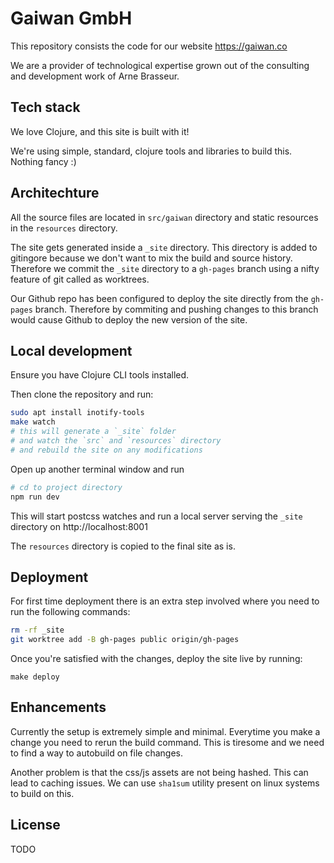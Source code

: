 # Gaiwan GmbH

This repository consists the code for our website https://gaiwan.co

We are a provider of technological expertise grown out of the consulting and development work of Arne Brasseur.

## Tech stack

We love Clojure, and this site is built with it! 

We're using simple, standard, clojure tools and libraries to build this. Nothing fancy :)

##  Architechture

All the source files are located in `src/gaiwan` directory and static resources in the `resources` directory.

The site gets generated inside a `_site` directory. This directory is added to gitingore because we don't want to mix the build and source history. Therefore we commit the `_site` directory to a `gh-pages` branch using a nifty feature of git called as worktrees.

Our Github repo has been configured to deploy the site directly from the `gh-pages` branch. Therefore by commiting and pushing changes to this branch would cause Github to deploy the new version of the site.

## Local development

Ensure you have Clojure CLI tools installed.

Then clone the repository and run:

```bash
sudo apt install inotify-tools
make watch 
# this will generate a `_site` folder
# and watch the `src` and `resources` directory
# and rebuild the site on any modifications
```

Open up another terminal window and run

```bash
# cd to project directory
npm run dev
```

This will start postcss watches and run a local server serving the `_site` directory on http://localhost:8001

The `resources` directory is copied to the final site as is.

## Deployment

For first time deployment there is an extra step involved where you need to run the following commands:

```bash
rm -rf _site
git worktree add -B gh-pages public origin/gh-pages
```

Once you're satisfied with the changes, deploy the site live by running:

```
make deploy
```

## Enhancements

Currently the setup is extremely simple and minimal. Everytime you make a change you need to rerun the build command. This is tiresome and we need to find a way to autobuild on file changes.

Another problem is that the css/js assets are not being hashed. This can lead to caching issues. We can use `sha1sum` utility present on linux systems to build on this.

## License

TODO
